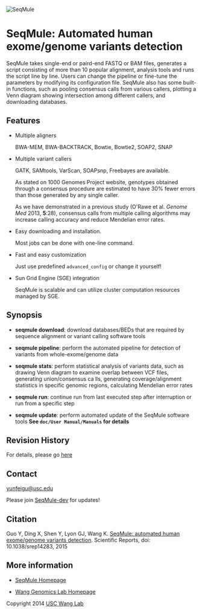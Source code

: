 ![SeqMule](/img/seqmule.png)
# SeqMule: Automated human exome/genome variants detection

SeqMule takes single-end or paird-end FASTQ or BAM files, generates a script consisting of more than 10 popular alignment, analysis tools and runs the script line by line. Users can change the pipeline or fine-tune the parameters by modifying its configuration file. SeqMule also has some built-in functions, such as pooling consensus calls from various callers, plotting a Venn diagram showing intersection among different callers, and downloading databases.

## Features

* Multiple aligners

   BWA-MEM, BWA-BACKTRACK, Bowtie, Bowtie2, SOAP2, SNAP

* Multiple variant callers

   GATK, SAMtools, VarScan, SOAPsnp, Freebayes are available.

   As stated on 1000 Genomes Project website, genotypes obtained through a consensus procedure are estimated to have 30% fewer errors than those generated by any single caller. 

   As we have demonstrated in a previous study (O'Rawe et al. *Genome Med* 2013, **5**:28), consensus calls from multiple calling algorithms may increase calling accuracy and reduce Mendelian error rates.

* Easy downloading and installation.

   Most jobs can be done with one-line command.

* Fast and easy customization

   Just use predefined `advanced_config` or change it yourself!

* Sun Grid Engine (SGE) integration

   SeqMule is scalable and can utilize cluster computation resources managed by SGE.


## Synopsis

* **seqmule download**: download databases/BEDs that are required by sequence alignment or variant calling software tools

* **seqmule pipeline**: perform the automated pipeline for detection of variants from whole-exome/genome data

* **seqmule stats**: perform statistical analysis of variants data, such as drawing Venn diagram to examine overlap between VCF files, generating union/consensus ca
lls, generating coverage/alignment statistics in specific genomic regions, calculating Mendelian error rates

* **seqmule run**: continue run from last executed step after interruption or run from a specific step

* **seqmule update**: perform automated update of the SeqMule software tools
**See `doc/User Manual/Manuals` for details**


## Revision History

For details, please go [here](https://github.com/WangGenomicsLab/SeqMule/commits/master)

## Contact

yunfeigu@usc.edu

Please join [SeqMule-dev](https://groups.google.com/forum/#!forum/seqmule-dev) for updates!

## Citation

Guo Y, Ding X, Shen Y, Lyon GJ, Wang K. [SeqMule: automated human exome/genome variants detection](http://www.nature.com/articles/srep14283). Scientific Reports, doi: 10.1038/srep14283, 2015

## More information

* [SeqMule Homepage](http://seqmule.openbioinformatics.org)

* [Wang Genomics Lab Homepage](http://genomics.usc.edu)



Copyright 2014 [USC Wang Lab](http://genomics.usc.edu)
